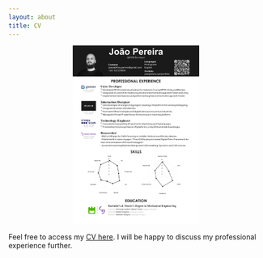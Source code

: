 ```yaml
---
layout: about
title: CV
---
```



<div style="text-align: center;">
  <a href="assets/CV_JoaoPereira.pdf" target="_blank">
    <img src="assets/images/cv/cv.png" alt="CV of João Pereira" width="250">
  </a>
  <br>
</div>

  Feel free to access my <a href="assets/CV_JoaoPereira.pdf" target="_blank">CV here</a>. I will be happy to discuss my professional experience further.